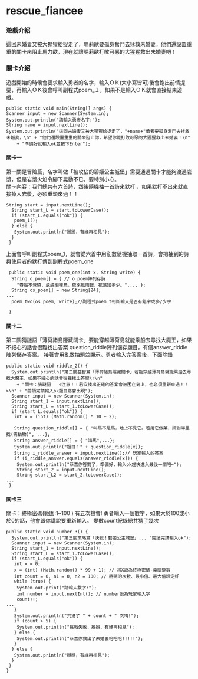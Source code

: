 # rescue_fiancee
### 遊戲介紹
這回未婚妻又被大猩猩給捉走了，瑪莉歐要孤身奮鬥去拯救未婚妻，他們還設置重重的關卡來阻止馬力歐，現在就讓瑪莉歐打敗可惡的大猩猩救出未婚妻吧！  
### 關卡介紹
遊戲開始的時候會要求輸入勇者的名字，輸入ＯＫ(大小寫皆可)後會跑出前情提要，再輸入ＯＫ後會呼叫副程式poem_１，如果不是輸入ＯＫ就會直接結束遊戲。
```
public static void main(String[] args) {
Scanner input = new Scanner(System.in);
System.out.println("請輸入勇者名字:");
String name = input.nextLine();
System.out.println("這回未婚妻又被大猩猩給捉走了，"+name+"勇者要孤身奮鬥去拯救未婚妻，\n" + "他們還設置重重的關來阻止你，希望你能打敗可惡的大猩猩救出未婚妻！\n"
    + "準備好就輸入ok並按下Enter");
```
#### 關卡一
第一關是冒險篇，名字叫做「被攻佔的碧姬公主城堡」需要通過關卡才能夠渡過岩漿，但是岩漿火焰令腳下晃動不已，要特別小心。  
關卡內容：我們總共有六首詩，然後隨機抽一首詩來默打 ，如果默打不出來就直接掉入岩漿，必須重頭來過！！
```
String start = input.nextLine();
  String start_L = start.toLowerCase();
  if (start_L.equals("ok")) {
   poem_1();
  } else {
   System.out.println("掰掰，有緣再相見");
  }
 }
```
上面會呼叫副程式poem_1，就會從六首中用亂數隨機抽取一首詩，會把抽到的詩與使用者的默打傳到副程式poem_one
```
 public static void poem_one(int x, String write) {
  String o_poem[] = { // o_poem陣列存詩
    "春眠不覺曉，處處聞啼鳥。夜來風雨聲，花落知多少。",... };
  String os_poem[] = new String[24];
...
  poem_two(os_poem, write);//副程式poem_t判斷輸入是否有錯字或多/少字

 }
```
#### 關卡二
第二關猜謎語「薄荷諸島隱藏關卡」要能穿越薄荷島就能乘船去尋找大魔王，如果不細心的話會很難找出答案
question_riddle陣列儲存題目，有個answer_riddle陣列儲存答案。
接著會用亂數抽題並顯示。勇者輸入完答案後，下面除錯
```
public static void riddle_2() {
  System.out.println("第二關益智篇「薄荷諸島隱藏關卡」若能穿越薄荷島就能乘船去尋找大魔王，如果不細心的話會很難找出答案\r\n"
    + "關卡：猜謎語   <注意！！若沒找出正確的答案會被困在島上，也必須重新來過！！>\n" + "閱讀完請輸入ok題目將會出現");
  Scanner input = new Scanner(System.in);
  String start_1 = input.nextLine();
  String start_L = start_1.toLowerCase();
  if (start_L.equals("ok")) {
   int x = (int) (Math.random() * 10 + 2);

   String question_riddle[] = { "叫馬不是馬，地上不見它。若用它做藥，請到海里找(猜動物)", ...};
   String answer_riddle[] = { "海馬",...};
   System.out.println("題目：" + question_riddle[x]);
   String i_riddle_answer = input.nextLine();// 玩家輸入的答案
   if (i_riddle_answer.equals(answer_riddle[x])) {
    System.out.println("恭喜你答對了，準備好，輸入ok趕快進入最後一關吧~");
    String start_2 = input.nextLine();
    String start_L2 = start_2.toLowerCase();
...
 }
```
#### 關卡三
關卡：終極密碼(範圍:1~100 ) 有五次機會!
勇者輸入一個數字，如果大於100或小於0的話，他會跟你講說要重新輸入。
變數count紀錄總共猜了幾次

```
public static void number_3() {
  System.out.println("第三關策略篇「決戰！碧姬公主城堡」... "閱讀完請輸入ok");
  Scanner input = new Scanner(System.in);
  String start_1 = input.nextLine();
  String start_L = start_1.toLowerCase();
  if (start_L.equals("ok")) {
   int x = 0;
   x = (int) (Math.random() * 99 + 1); // 將X設為終極密碼-電腦變數
   int count = 0, n1 = 0, n2 = 100; // 將猜的次數、最小值、最大值設定好
   while (true) {
    System.out.print("請輸入數字:");
    int number = input.nextInt(); // number設為玩家輸入字
    count++;
...
   }
   System.out.println("共猜了 " + count + " 次唷!");
   if (count > 5) {
    System.out.println("挑戰失敗，掰掰，有緣再相見");
   } else {
    System.out.println("恭喜你救出了未婚妻哈哈哈!!!!!");
   }
  } else {
   System.out.println("掰掰，有緣再相見");
  }
 }
}
```

